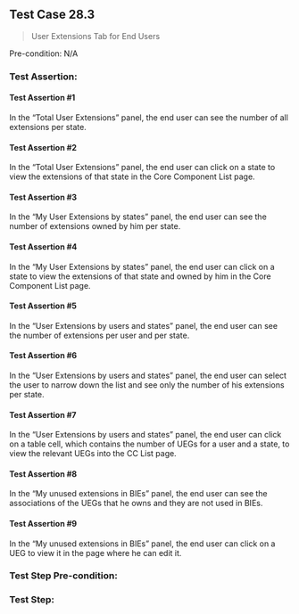 ## Test Case 28.3

> User Extensions Tab for End Users

Pre-condition: N/A

### Test Assertion:

#### Test Assertion #1
In the “Total User Extensions” panel, the end user can see the number of all extensions per state.

#### Test Assertion #2
In the “Total User Extensions” panel, the end user can click on a state to view the extensions of that state in the Core Component List page.

#### Test Assertion #3
In the “My User Extensions by states” panel, the end user can see the number of extensions owned by him per state.

#### Test Assertion #4
In the “My User Extensions by states” panel, the end user can click on a state to view the extensions of that state and owned by him in the Core Component List page.

#### Test Assertion #5
In the “User Extensions by users and states” panel, the end user can see the number of extensions per user and per state.

#### Test Assertion #6
In the “User Extensions by users and states” panel, the end user can select the user to narrow down the list and see only the number of his extensions per state.

#### Test Assertion #7
In the “User Extensions by users and states” panel, the end user can click on a table cell, which contains the number of UEGs for a user and a state, to view the relevant UEGs into the CC List page.

#### Test Assertion #8
In the “My unused extensions in BIEs” panel, the end user can see the associations of the UEGs that he owns and they are not used in BIEs.

#### Test Assertion #9
In the “My unused extensions in BIEs” panel, the end user can click on a UEG to view it in the page where he can edit it.

### Test Step Pre-condition:



### Test Step: